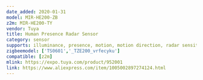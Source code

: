 ```yaml
---
date_added: 2020-01-31
model: MIR-HE200-ZB
z2m: MIR-HE200-TY
vendor: Tuya
title: Human Presence Radar Sensor
category: sensor
supports: illuminance, presence, motion, motion direction, radar sensitivity, radar scene
zigbeemodel: ['TS0601','_TZE200_vrfecyku']
compatible: [z2m]
mlink: https://expo.tuya.com/product/952001
link: https://www.aliexpress.com/item/1005002897274124.html
---
```

